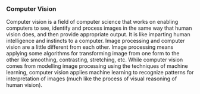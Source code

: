 ### Computer Vision

Computer vision is a field of computer science that works on enabling computers to see, identify and process images in the same way that human vision does, and then provide appropriate output. It is like imparting human intelligence and instincts to a computer. Image processing and computer vision are a little different from each other. Image processing means applying some algorithms for transforming image from one form to the other like smoothing, contrasting, stretching, etc. While computer vision comes from modelling image processing using the techniques of machine learning, computer vision applies machine learning to recognize patterns for interpretation of images (much like the process of visual reasoning of human vision).
